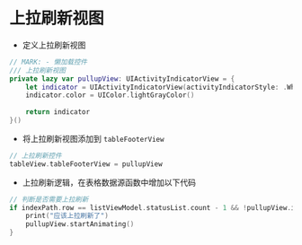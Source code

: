 # 上拉刷新视图

* 定义上拉刷新视图

```swift
// MARK: - 懒加载控件
/// 上拉刷新视图
private lazy var pullupView: UIActivityIndicatorView = {
    let indicator = UIActivityIndicatorView(activityIndicatorStyle: .WhiteLarge)
    indicator.color = UIColor.lightGrayColor()
    
    return indicator
}()
```

* 将上拉刷新视图添加到 `tableFooterView`

```swift
// 上拉刷新控件
tableView.tableFooterView = pullupView
```

* 上拉刷新逻辑，在表格数据源函数中增加以下代码

```swift
// 判断是否需要上拉刷新
if indexPath.row == listViewModel.statusList.count - 1 && !pullupView.isAnimating() {
    print("应该上拉刷新了")
    pullupView.startAnimating()
}
```
